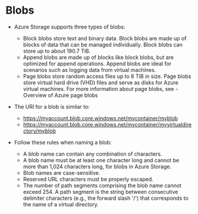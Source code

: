 # Blobs
- Azure Storage supports three types of blobs:
    - Block blobs store text and binary data. Block blobs are made up of blocks of data that can be managed individually. Block blobs can store up to about 190.7 TiB.
    - Append blobs are made up of blocks like block blobs, but are optimized for append operations. Append blobs are ideal for scenarios such as logging data from virtual machines.
    - Page blobs store random access files up to 8 TiB in size. Page blobs store virtual hard drive (VHD) files and serve as disks for Azure virtual machines. For more information about page blobs, see - Overview of Azure page blobs

- The URI for a blob is similar to:
    - https://myaccount.blob.core.windows.net/mycontainer/myblob
    - https://myaccount.blob.core.windows.net/mycontainer/myvirtualdirectory/myblob

- Follow these rules when naming a blob:
    - A blob name can contain any combination of characters.
    - A blob name must be at least one character long and cannot be more than 1,024 characters long, for blobs in Azure Storage.
    - Blob names are case-sensitive.
    - Reserved URL characters must be properly escaped.
    - The number of path segments comprising the blob name cannot exceed 254. A path segment is the string between consecutive delimiter characters (e.g., the forward slash '/') that corresponds to the name of a virtual directory.